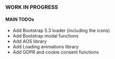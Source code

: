 ### WORK IN PROGRESS

#### MAIN TODOs

- Add Bootstrap 5.3 loader (including the icons)
- Add Bootstrap modal functions
- Add AOS library
- Add Loading animations library
- Add GDPR and cookie consent functions